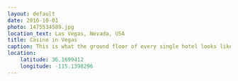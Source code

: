 ```yaml
---
layout: default
date: 2016-10-01
photo: 1475534589.jpg
location_text: Las Vegas, Nevada, USA
title: Casino in Vegas
caption: This is what the ground floor of every single hotel looks like in Vegas. It is always a Casino like this. One can see people sitting there all day wasting money away. The weird part is how similar the casinos are, it does not matter in which hotel you are, thery are all the same.
location:
    latitude: 36.1699412
    longitude: -115.1398296
---
```

